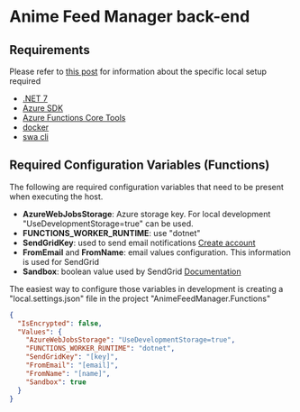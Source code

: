 Anime Feed Manager back-end
=================

## Requirements

Please refer to [this post](https://dev.to/azure/develop-azure-functions-using-net-core-3-0-gcm) for information about the specific local setup required

* [.NET 7](https://dotnet.microsoft.com/en-us/download/dotnet/7.0)
* [Azure SDK](https://azure.microsoft.com/en-us/downloads/)
* [Azure Functions Core Tools](https://docs.microsoft.com/en-us/azure/azure-functions/functions-run-local)
* [docker](https://www.docker.com/)
* [swa cli](https://azure.github.io/static-web-apps-cli/docs/cli/swa/)

## Required Configuration Variables (Functions)

The following are required configuration variables that need to be present when executing the host.

* **AzureWebJobsStorage**: Azure storage key. For local development "UseDevelopmentStorage=true" can be used.
* **FUNCTIONS_WORKER_RUNTIME**: use "dotnet"
* **SendGridKey**: used to send email notifications [Create account](https://signup.sendgrid.com/)
* **FromEmail** and **FromName**: email values configuration. This information is used for SendGrid
* **Sandbox**: boolean value used by SendGrid [Documentation](https://sendgrid.com/docs/for-developers/sending-email/sandbox-mode/)

The easiest way to configure those variables in development is creating a "local.settings.json" file in the project "AnimeFeedManager.Functions" 

```json
{
  "IsEncrypted": false,
  "Values": {
    "AzureWebJobsStorage": "UseDevelopmentStorage=true",
    "FUNCTIONS_WORKER_RUNTIME": "dotnet",
    "SendGridKey": "[key]",
    "FromEmail": "[email]",
    "FromName": "[name]",
    "Sandbox": true
  }
}
```